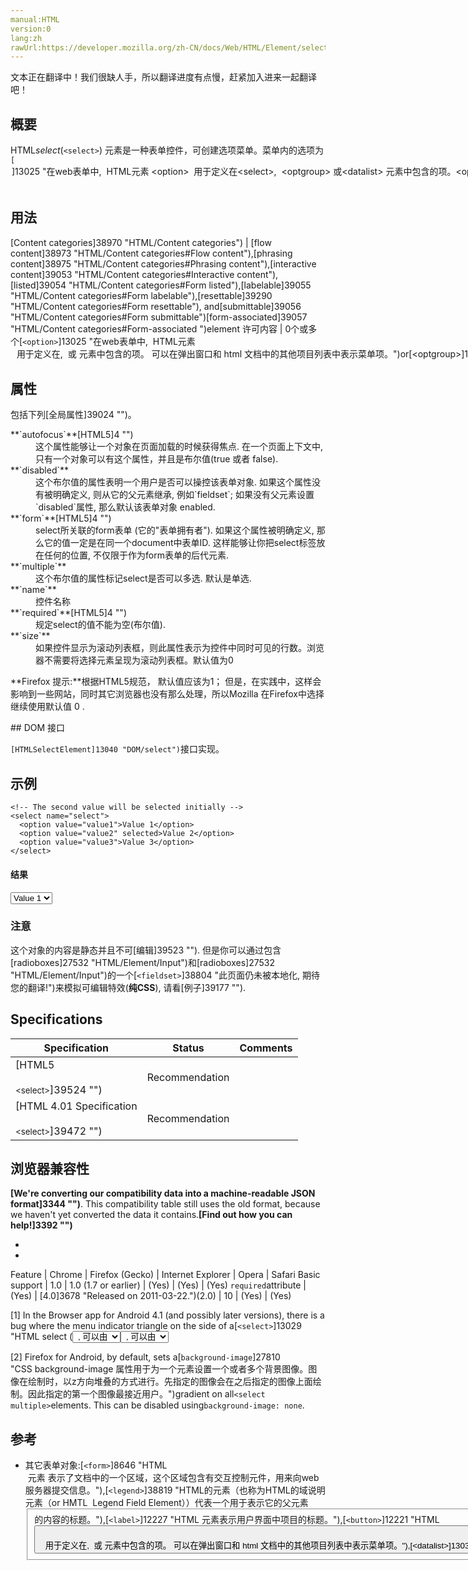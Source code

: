 ```yaml
---
manual:HTML
version:0
lang:zh
rawUrl:https://developer.mozilla.org/zh-CN/docs/Web/HTML/Element/select
---
```






文本正在翻译中！我们很缺人手，所以翻译进度有点慢，赶紧加入进来一起翻译吧！



## 概要<a name="概要"></a>


HTML*select*(`<select>`) 元素是一种表单控件，可创建选项菜单。菜单内的选项为`[`<option>`]13025 "在web表单中,  HTML元素 <option>  用于定义在<select>,  <optgroup> 或<datalist> 元素中包含的项。<option> 可以在弹出窗口和 html 文档中的其他项目列表中表示菜单项。")`, 可以由`[`<optgroup>`]13028 "在一个web表单中, HTML元素 <optgroup> 会创建包含在一个 <select> 元素中的一组选项")`元素分组。选项可以被用户预先选择。


## 用法<a name="用法"></a>

[Content categories]38970 "HTML/Content categories") | [flow content]38973 "HTML/Content categories#Flow content"),[phrasing content]38975 "HTML/Content categories#Phrasing content"),[interactive content]39053 "HTML/Content categories#Interactive content"),[listed]39054 "HTML/Content categories#Form listed"),[labelable]39055 "HTML/Content categories#Form labelable"),[resettable]39290 "HTML/Content categories#Form resettable"), and[submittable]39056 "HTML/Content categories#Form submittable")[form-associated]39057 "HTML/Content categories#Form-associated ")element 
许可内容 | 0个或多个[`<option>`]13025 "在web表单中,  HTML元素 <option>  用于定义在<select>,  <optgroup> 或<datalist> 元素中包含的项。<option> 可以在弹出窗口和 html 文档中的其他项目列表中表示菜单项。")or[`<optgroup>`]13028 "在一个web表单中, HTML元素 <optgroup> 会创建包含在一个 <select> 元素中的一组选项")元素 
标记省略 | 无，无论开始标记和结束标记都是强制的 
许可的父元素 | 接受段落式内容的任意元素 


## 属性<a name="属性"></a>


包括下列[全局属性]39024 "")。

<dl><dt id=''>**`autofocus`**[HTML5]4 "")</dt><dd>这个属性能够让一个对象在页面加载的时候获得焦点. 在一个页面上下文中, 只有一个对象可以有这个属性，并且是布尔值(true 或者 false).</dd><dt id=''>**`disabled`**</dt><dd>这个布尔值的属性表明一个用户是否可以操控该表单对象. 如果这个属性没有被明确定义, 则从它的父元素继承, 例如`fieldset`; 如果没有父元素设置`disabled`属性, 那么默认该表单对象 enabled.</dd><dt id=''>**`form`**[HTML5]4 "")</dt><dd>select所关联的form表单 (它的&quot;表单拥有者&quot;). 如果这个属性被明确定义, 那么它的值一定是在同一个document中表单ID. 这样能够让你把select标签放在任何的位置, 不仅限于作为form表单的后代元素.</dd><dt id=''>**`multiple`**</dt><dd>这个布尔值的属性标记select是否可以多选. 默认是单选.</dd><dt id=''>**`name`**</dt><dd>控件名称</dd><dt id=''>**`required`**[HTML5]4 "")</dt><dd>规定select的值不能为空(布尔值).</dd><dt id=''>**`size`**</dt><dd>如果控件显示为滚动列表框，则此属性表示为控件中同时可见的行数。浏览器不需要将选择元素呈现为滚动列表框。默认值为0</dd></dl>**Firefox 提示:**根据HTML5规范， 默认值应该为1； 但是，在实践中，这样会影响到一些网站，同时其它浏览器也没有那么处理，所以Mozilla 在Firefox中选择继续使用默认值 0 .
<dl></dl>
## DOM 接口<a name="DOM_接口"></a>


`[HTMLSelectElement]13040 "DOM/select")`接口实现。


## 示例<a name="示例"></a>

```
<!-- The second value will be selected initially -->
<select name="select">
  <option value="value1">Value 1</option> 
  <option value="value2" selected>Value 2</option>
  <option value="value3">Value 3</option>
</select>
```

#### 结果<a name="结果"></a>


<select><option>Value 1</option><option>Value 2</option><option>Value 3</option></select>


### 注意<a name="注意"></a>


这个对象的内容是静态并且不可[编辑]39523 ""). 但是你可以通过包含[radioboxes]27532 "HTML/Element/Input")和[radioboxes]27532 "HTML/Element/Input")的一个[`<fieldset>`]38804 "此页面仍未被本地化, 期待您的翻译!")来模拟可编辑特效(**纯CSS**), 请看[例子]39177 "").


## Specifications<a name="Specifications"></a>

Specification | Status | Comments 
 ---  |  ---  |  ---  | 
[HTML5<br></br><small>&lt;select&gt;</small>]39524 "") | Recommendation |  
[HTML 4.01 Specification<br></br><small>&lt;select&gt;</small>]39472 "") | Recommendation |  


## 浏览器兼容性<a name="浏览器兼容性"></a>


**[We&#39;re converting our compatibility data into a machine-readable JSON format]3344 "")**. This compatibility table still uses the old format, because we haven&#39;t yet converted the data it contains.**[Find out how you can help!]3392 "")**


* 
* 

Feature | Chrome | Firefox (Gecko) | Internet Explorer | Opera | Safari 
Basic support | 1.0 | 1.0 (1.7 or earlier) | (Yes) | (Yes) | (Yes) 
`required`attribute | (Yes) | [4.0]3678 "Released on 2011-03-22.")(2.0) | 10 | (Yes) | (Yes) 










[1] In the Browser app for Android 4.1 (and possibly later versions), there is a bug where the menu indicator triangle on the side of a[`<select>`]13029 "HTML select (<select>) 元素是一种表单控件，可创建选项菜单。菜单内的选项为<option> , 可以由 <optgroup> 元素分组。选项可以被用户预先选择。")will not be displayed if a[`background`]147 "background 是CSS简写属性，用来集中设置各种背景属性。background 可以用来设置一个或多个属性:background-color, background-image, background-position, background-repeat, background-size, background-attachment。"),[`border`]146 "CSS的border属性是一个用于设置各种单独的边界属性的简写属性。border可以用于设置一个或多个以下属性的值： border-width, border-style, border-color。"), or[`border-radius`]27853 "CSS属性 border-radius 用来设置边框圆角。当使用一个半径时确定一个圆形；当使用两个半径时确定一个椭圆，这个(椭)圆与边框的交集形成圆角效果。")style is applied to the[`<select>`]13029 "HTML select (<select>) 元素是一种表单控件，可创建选项菜单。菜单内的选项为<option> , 可以由 <optgroup> 元素分组。选项可以被用户预先选择。").



[2] Firefox for Android, by default, sets a[`background-image`]27810 "CSS background-image 属性用于为一个元素设置一个或者多个背景图像。图像在绘制时，以z方向堆叠的方式进行。先指定的图像会在之后指定的图像上面绘制。因此指定的第一个图像最接近用户。")gradient on all`<select multiple>`elements. This can be disabled using`background-image: none`.






## 参考<a name="参考"></a>

* 其它表单对象:[`<form>`]8646 "HTML <form> 元素 表示了文档中的一个区域，这个区域包含有交互控制元件，用来向web服务器提交信息。"),[`<legend>`]38819 "HTML的元素（也称为HTML的域说明元素（or HMTL
  Legend Field Element））代表一个用于表示它的父元素<fieldset>的内容的标题。"),[`<label>`]12227 "HTML 元素表示用户界面中项目的标题。"),[`<button>`]12221 "HTML <button>元素 表示一个可点击的按钮。能够在表单，或者 HTML 文档的任一需要按钮的位置。默认情况下 HTML 按钮会呈现与用户主机相似的样式，基于 user agent。"),[`<option>`]13025 "在web表单中,  HTML元素 <option>  用于定义在<select>,  <optgroup> 或<datalist> 元素中包含的项。<option> 可以在弹出窗口和 html 文档中的其他项目列表中表示菜单项。"),[`<datalist>`]13030 "HTML Datalist 元素 (<datalist>) 包含了一组<option>元素,这些元素表示其它表单控件可选值."),[`<optgroup>`]13028 "在一个web表单中, HTML元素 <optgroup> 会创建包含在一个 <select> 元素中的一组选项"),[`<fieldset>`]38804 "此页面仍未被本地化, 期待您的翻译!"),[`<textarea>`]13500 "HTML <textarea> 元素表示一个多行纯文本编辑控件。"),[`<keygen>`]38818 "HTML <keygen> 元素是为了方便生成密钥材料和提交作为 HTML form 的一部分的公钥.这种机制被用于设计基于 Web 的证书管理系统。按照预想，<keygen> 元素将用于 HTML 表单与其他的所需信息一起构造一个证书请求，该处理的结果将是一个带有签名的证书。"),[`<input>`]394 "HTML <input> 元素用于为基于Web的表单创建交互式控件，以便接受来自用户的数据。"),[`<output>`]38829 "HTML <output> 标签表示计算或用户操作的结果。"),[`<progress>`]13135 "HTML中的progress (<progress>) 元素用来显示一项任务的完成进度.虽然规范中没有规定该元素具体如何显示,浏览器开发商可以自己决定,但通常情况下,该元素都显示为一个进度条形式.")and[`<meter>`]38825 "HTML <meter>元素用来显示已知范围的标量值或者分数值。").



